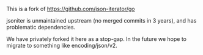 This is a fork of https://github.com/json-iterator/go

jsoniter is unmaintained upstream (no merged commits in 3 years), and has
problematic dependencies.

We have privately forked it here as a stop-gap. In the future we hope to migrate
to something like encoding/json/v2.